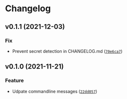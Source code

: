 # Changelog

<!--next-version-placeholder-->

## v0.1.1 (2021-12-03)
### Fix
* Prevent secret detection in CHANGELOG.md ([`70e6ca7`](https://github.com/adioss/dockerhub-sensitive-data-collector/commit/70e6ca708946d105553a82fedcaeb7c15f3bb2d7))

## v0.1.0 (2021-11-21)
### Feature
* Udpate commandline messages ([`22dd057`](https://github.com/adioss/dockerhub-sensitive-data-collector/commit/22dd0571a879a7c92ee1b90804d86d0dfe0fdf63))
